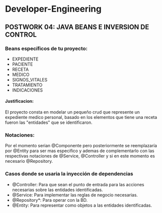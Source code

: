 # Developer-Engineering

## POSTWORK 04: JAVA BEANS E INVERSION DE CONTROL
### Beans específicos de tu proyecto:
- EXPEDIENTE
- PACIENTE
- RECETA
- MEDICO
- SIGNOS_VITALES
- TRATAMIENTO
- INDICACIONES

#### Justificacion:
El proyecto consta en modelar un pequeño crud que represente un expediente medico personal, basado en los elementos que tiene una receta fueron las "entidades" que se identificaron.

### Notaciones:
Por el momento serian @Componente pero posteriormente se reemplazaría por @Entity para ser mas especifico y ademas de complementarlo con las respectivas notaciones de @Service, @Controller  y si en este momento es necesario @Repository.
### Casos donde se usaria la inyección de dependencias
- @Controller: Para que sean el punto de entrada para las acciones necesarias sobre las entidades identificadas.
- @Service: Para implementar las reglas de negocio necesarias.
- @Repository*: Para operar con la BD.
- @Entity: Para representar como objetos a las entidades identificadas.
